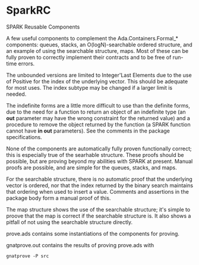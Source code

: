 # SparkRC
SPARK Reusable Components

A few useful components to complement the Ada.Containers.Formal_* components: queues, stacks, an O(logN)-searchable ordered structure, and an example of using the searchable structure, maps. Most of these can be fully proven to correctly implement their contracts and to be free of run-time errors.

The unbounded versions are limited to Integer'Last Elements due to the use of Positive for the index of the underlying vector. This should be adequate for most uses. The index subtype may be changed if a larger limit is needed.

The indefinite forms are a little more difficult to use than the definite forms, due to the need for a function to return an object of an indefinite type (an **out** parameter may have the wrong constraint for the returned value) and a procedure to remove the object returned by the function (a SPARK function cannot have **in out** parameters). See the comments in the package specifications.

None of the components are automatically fully proven functionally correct; this is especially true of the searhable structure. These proofs should be possible, but are proving beyond my abilities with SPARK at present. Manual proofs are possible, and are simple for the queues, stacks, and maps.

For the searchable structure, there is no automatic proof that the underlying vector is ordered, nor that the index returned by the binary search maintains that ordering when used to insert a value. Comments and assertions in the package body form a manual proof of this.

The map structure shows the use of the searchable structure; it's simple to proove that the map is correct if the searchable structure is. It also shows a pitfall of not using the searchable structure directly.

prove.ads contains some instantiations of the components for proving.

gnatprove.out contains the results of proving prove.ads with

`gnatprove -P src`
